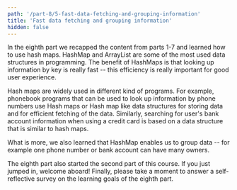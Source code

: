 ```yaml
---
path: '/part-8/5-fast-data-fetching-and-grouping-information'
title: 'Fast data fetching and grouping information'
hidden: false
---
```


<!--
Kertaus on opintojen äiti. Kahdeksannessa osassa kertasimme osien 1-7 sisältöä ja opimme käyttämään hajautustaulua. Hajautustaulu ja aiemmin tutuksi tullut ArrayList ovat ohjelmoinnissa eniten käytettyjä tietorakenteita. Hajautustaulun etuna on se, että avaimen perusteella etsittävä tieto löytyy hyvin nopeasti mikäli se on olemassa -- tämä tehokkuus on erittäin hyödyllistä hyvän käyttäjäkokemuksen kannalta. Hajautustaulua käytetään hyvin erilaisissa ohjelmistoissa. Esimerkiksi puhelinluettelo-ohjelmistot, jotka tarjoavat mahdollisuuden tietojen hakemiseen numeron perusteella, käyttävät hajautustaulua tai hajautustaulun kaltaista tietorakennetta tiedon tallentamiseen ja sen tehokkaaseen hakemiseen. Vastaavasti käyttäjän tilitietojen hakeminen pankkikorttia käytettäessä perustuu hajautustaulun kaltaiseen tietorakenteeseen, missä tilin tiedot haetaan tilinumeron perusteella. Kuten opimme, hajautustaulu mahdollistaa myös tiedon ryhmittelyn -- esimerkiksi samalla puhelinnumerolla tai pankkikortilla voi olla monta omistajaa. -->

In the eighth part we recapped the content from parts 1-7 and learned how to use hash maps. HashMap and ArrayList are some of the most used data structures in programming. The benefit of HashMaps is that looking up information by key is really fast -- this efficiency is really important for good user experience.

Hash maps are widely used in different kind of programs. For example, phonebook programs that can be used to look up information by phone numbers use Hash maps or Hash map like data structures for storing data and for efficient fetching of the data. Similarly, searching for user's bank account information when using a credit card is based on a data structure that is similar to hash maps.

What is more, we also learned that HashMap enables us to group data -- for example one phone number or bank account can have many owners.



<!-- Kahdeksas osa aloitti myös Ohjelmoinnin jatkokurssin. Jos tulit tässä kohtaa mukaan, tervetuloa! -->

<!--
Vastaa vielä lopuksi seuraavaan kahdeksannen osan osaamistavoitteita tarkastelevaan itsearviointikyselyyn. -->

The eighth part also started the second part of this course. If you just jumped in, welcome aboard! Finally, please take a moment to answer a self-reflective survey on the learning goals of the eighth part.

<quiz id='ce5dd5bb-4a47-5e73-96b2-6c93fb65134f'></quiz>
